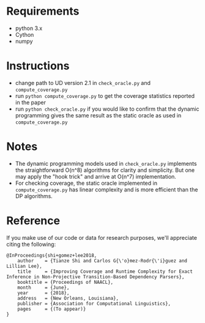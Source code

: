 # Requirements
- python 3.x
- Cython
- numpy

# Instructions
- change path to UD version 2.1 in `check_oracle.py` and `compute_coverage.py`
- run `python compute_coverage.py` to get the coverage statistics reported in the paper
- run `python check_oracle.py` if you would like to confirm that the dynamic programming gives the same result as the static oracle as used in `compute_coverage.py`

# Notes
- The dynamic programming models used in `check_oracle.py` implements the straightforward O(n^8) algorithms for clarity and simplicity. But one may apply the "hook trick" and arrive at O(n^7) implementation.
- For checking coverage, the static oracle implemented in `compute_coverage.py` has linear complexity and is more efficient than the DP algorithms. 

# Reference
If you make use of our code or data for research purposes, we'll appreciate citing the following:

```
@InProceedings{shi+gomez+lee2018,
    author    = {Tianze Shi and Carlos G{\'o}mez-Rodr{\'i}guez and Lillian Lee},
    title     = {Improving Coverage and Runtime Complexity for Exact Inference in Non-Projective Transition-Based Dependency Parsers},
    booktitle = {Proceedings of NAACL},
    month     = {June},
    year      = {2018},
    address   = {New Orleans, Louisiana},
    publisher = {Association for Computational Linguistics},
    pages     = {(To appear)}
}
```
